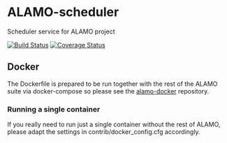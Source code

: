 # ALAMO-scheduler
Scheduler service for ALAMO project

[![Build Status](https://travis-ci.org/RulersOfAsgard/ALAMO-scheduler.svg?branch=master)](https://travis-ci.org/RulersOfAsgard/ALAMO-scheduler)
[![Coverage Status](https://coveralls.io/repos/RulersOfAsgard/ALAMO-scheduler/badge.svg?branch=master&service=github)](https://coveralls.io/github/RulersOfAsgard/ALAMO-scheduler?branch=master)

## Docker
The Dockerfile is prepared to be run together with the rest of
the ALAMO suite via docker-compose so please see the [alamo-docker](https://github.com/RulersOfAsgard/alamo-docker)
repository.

### Running a single container
If you really need to run just a single container without the rest of
ALAMO, please adapt the settings in contrib/docker_config.cfg accordingly.
